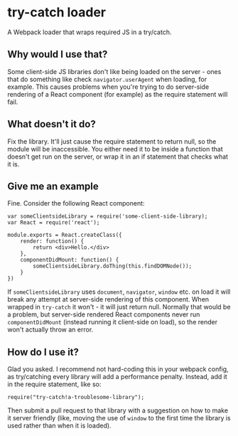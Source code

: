 # try-catch loader

A Webpack loader that wraps required JS in a try/catch.

## Why would I use that?

Some client-side JS libraries don't like being loaded on the server -
ones that do something like check `navigator.userAgent` when loading,
for example. This causes problems when you're trying to do server-side
rendering of a React component (for example) as the require statement
will fail.

## What doesn't it do?

Fix the library. It'll just cause the require statement
to return null, so the module will be inaccessible. You either need it to 
be inside a function that doesn't get run on the server, or wrap it in an 
if statement that checks what it is.

## Give me an example

Fine. Consider the following React component:

    var someClientsideLibrary = require('some-client-side-library);
    var React = require('react');

    module.exports = React.createClass({
        render: function() {
            return <div>Hello.</div>
        },
        componentDidMount: function() {
            someClientsideLibrary.doThing(this.findDOMNode());
        }
    })

If `someClientsideLibrary` uses `document`, `navigator`, `window` etc. on
load it will break any attempt at server-side rendering of this component.
When wrapped in `try-catch` it won't - it will just return null. Normally
that would be a problem, but server-side rendered React components never
run `componentDidMount` (instead running it client-side on load), so the
render won't actually throw an error.

## How do I use it?

Glad you asked. I recommend not hard-coding this in your webpack config,
as try/catching every library will add a performance penalty. Instead,
add it in the require statement, like so:

    require("try-catch!a-troublesome-library");
    
Then submit a pull request to that library with a suggestion on how to
make it server friendly (like, moving the use of `window` to the first time
the library is used rather than when it is loaded).